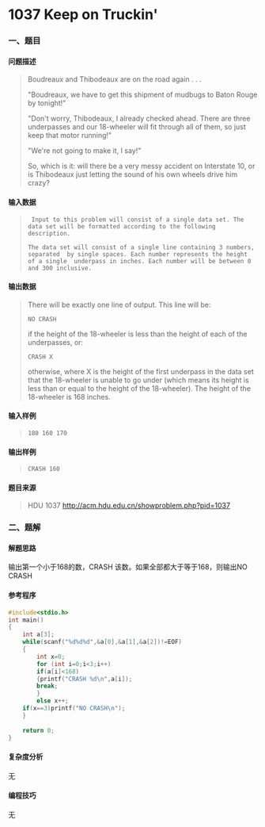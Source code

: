 # 1037 Keep on Truckin'

### 一、题目

#### 问题描述

>    Boudreaux and Thibodeaux are on the road again . . .
>
>   "Boudreaux, we have to get this shipment of mudbugs to Baton Rouge by tonight!"
>
>   "Don't worry, Thibodeaux, I already checked ahead. There are three underpasses and our 18-wheeler will fit through all of them, so just keep that  motor running!"
>
>   "We're not going to make it, I say!"
>
>   So,  which is it: will there be a very messy accident on Interstate 10, or is Thibodeaux just letting the sound of his own wheels drive him crazy?  

#### 输入数据

>      Input to this problem will consist of a single data set. The data set will be formatted according to the following description.
>
>     The data set will consist of a single line containing 3 numbers, separated  by single spaces. Each number represents the height of a single  underpass in inches. Each number will be between 0 and 300 inclusive. 

#### 输出数据

>    There will be exactly one line of output. This line will be:
>
>     NO CRASH
>
>   if the height of the 18-wheeler is less than the height of each of the underpasses, or:
>
>     CRASH X
>
>   otherwise, where X is the height of the first underpass in the data set that the  18-wheeler is unable to go under (which means its height is less than or equal to the height of the 18-wheeler). 
>   The height of the 18-wheeler is 168 inches. 

#### 输入样例

> ```
> 180 160 170
> ```

#### 输出样例

> ```
> CRASH 160
> ```

#### 题目来源

> HDU 1037 http://acm.hdu.edu.cn/showproblem.php?pid=1037

### 二、题解

#### 解题思路

输出第一个小于168的数，CRASH  该数。如果全部都大于等于168，则输出NO CRASH

#### 参考程序

```c
#include<stdio.h>
int main()
{
    int a[3];
    while(scanf("%d%d%d",&a[0],&a[1],&a[2])!=EOF)
    {
        int x=0;
        for (int i=0;i<3;i++)
        if(a[i]<168)
        {printf("CRASH %d\n",a[i]);
        break;
        }
        else x++;
    if(x==3)printf("NO CRASH\n");
    }
        
    return 0;
}
```

#### 复杂度分析

无

#### 编程技巧

无